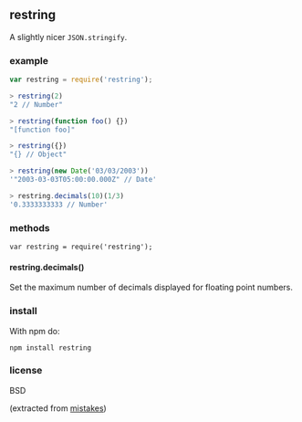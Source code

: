 ## restring

A slightly nicer `JSON.stringify`.

### example

```js
var restring = require('restring');

> restring(2)
"2 // Number"

> restring(function foo() {})
"[function foo]"

> restring({})
"{} // Object"

> restring(new Date('03/03/2003'))
'"2003-03-03T05:00:00.000Z" // Date'

> restring.decimals(10)(1/3)
'0.3333333333 // Number'
```

### methods

```
var restring = require('restring');
```

#### restring.decimals()

Set the maximum number of decimals displayed for floating point numbers.

### install

With npm do:

    npm install restring

### license

BSD

(extracted from [mistakes](https://github.com/tmcw/mistakes))
